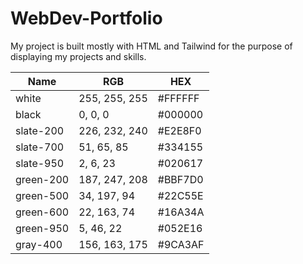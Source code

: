 # WebDev-Portfolio

My project is built mostly with HTML and Tailwind for the purpose of displaying my projects and skills.

| Name      | RGB           | HEX     |
| --------- | ------------- | ------- |
| white     | 255, 255, 255 | #FFFFFF |
| black     | 0, 0, 0       | #000000 |
| slate-200 | 226, 232, 240 | #E2E8F0 |
| slate-700 | 51, 65, 85    | #334155 |
| slate-950 | 2, 6, 23      | #020617 |
| green-200 | 187, 247, 208 | #BBF7D0 |
| green-500 | 34, 197, 94   | #22C55E |
| green-600 | 22, 163, 74   | #16A34A |
| green-950 | 5, 46, 22     | #052E16 |
| gray-400  | 156, 163, 175 | #9CA3AF |

